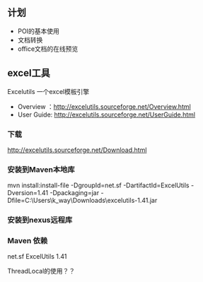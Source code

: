 ## 计划
- POI的基本使用
- 文档转换
- office文档的在线预览


## excel工具
Excelutils 一个excel模板引擎
- Overview ：http://excelutils.sourceforge.net/Overview.html
- User Guide: http://excelutils.sourceforge.net/UserGuide.html


### 下载
http://excelutils.sourceforge.net/Download.html
### 安装到Maven本地库
mvn install:install-file -DgroupId=net.sf -DartifactId=ExcelUtils -Dversion=1.41 -Dpackaging=jar -Dfile=C:\Users\k_way\Downloads\excelutils-1.41.jar
### 安装到nexus远程库


### Maven 依赖
<dependence>
  <groupId>net.sf</groupId>
  <artifacId>ExcelUtils<artifacId>
  <version>1.41</version>
  </dependnce>
  
  ThreadLocal的使用？？
